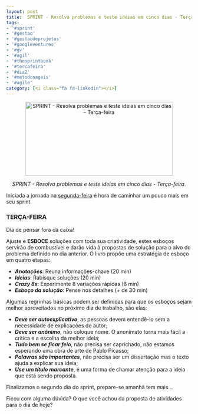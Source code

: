 ```yaml
---
layout: post
title:  SPRINT - Resolva problemas e teste ideias em cinco dias - Terça-feira
tags:
- '#sprint'
- '#gestao'
- '#gestaodeprojetos'
- '#googleventures'
- '#gv'
- '#agil'
- '#thesprintbook'
- '#tercafeira'
- '#dia2'
- '#metodosageis'
- '#agile'
category: [<i class="fa fa-linkedin"></i>]
---
```


<div style="text-align:center">
<p><img src="https://raw.githubusercontent.com/mateusbtlopes/mateusbtlopes.github.io/master/_posts/img/SprintTerca.png" alt="SPRINT - Resolva problemas e teste ideias em cinco dias - Terça-feira" height="200" width="400"/></p>
</div>

<div style="text-align:center">
<p><i>SPRINT - Resolva problemas e teste ideias em cinco dias - Terça-feira</i>.</p>
</div>

<p>Iniciada a jornada na <a href="" target="_blank">segunda-feira</a> é hora de caminhar um pouco mais em seu sprint.<p/>

<h3 id="heading3">TERÇA-FEIRA</h3>

<p>Dia de pensar fora da caixa!</p>

<p>Ajuste e <strong>ESBOCE</strong> soluções com toda sua criatividade, estes esboços servirão de combustível e darão vida à propostas de solução para o alvo do problema definido no dia anterior. O livro propõe uma estratégia de esboço em quatro etapas:</p>

<ul>
<li><strong><i>Anotações</i></strong>: Reuna informações-chave (20 min)</li>
<li><strong><i>Ideias</i></strong>: Rabisque soluções (20 min)</li>
<li><strong><i>Crazy 8s</i></strong>: Experimente 8 variações rápidas (8 min)</li>
<li><strong><i>Esboço da solução</i></strong>: Pense nos detalhes (+ de 30 min)</li>
</ul>

<p>Algumas regrinhas básicas podem ser definidas para que os esboços sejam melhor aproveitados no próximo dia de trabalho, são elas:</p>

<ul>
<li><strong><i>Deve ser autoexplicativo</i></strong>, as pessoas devem entendê-lo sem a necessidade de explicações do autor;</li>
<li><strong><i>Deve ser anônimo</i></strong>, não coloque nome. O anonimato torna mais fácil a crítica e a escolha da melhor ideia;</li>
<li><strong><i>Tudo bem se ficar feio</i></strong>, não precisa ser caprichado, não estamos esperando uma obra de arte de Pablo Picasso;</li>
<li><strong><i>Palavras são importantes</i></strong>, não precisa ser um dissertação mas o texto ajuda a explicar sua ideia;</li>
<li><strong><i>Use um título marcante</i></strong>, é uma forma de chamar atenção para a ideia que está sendo proposta.</li>
</ul>

<p>Finalizamos o segundo dia do sprint, prepare-se amanhã tem mais...</p>

<p>Ficou com alguma dúvida? O que você achou da proposta de atividades para o dia de hoje?</p>